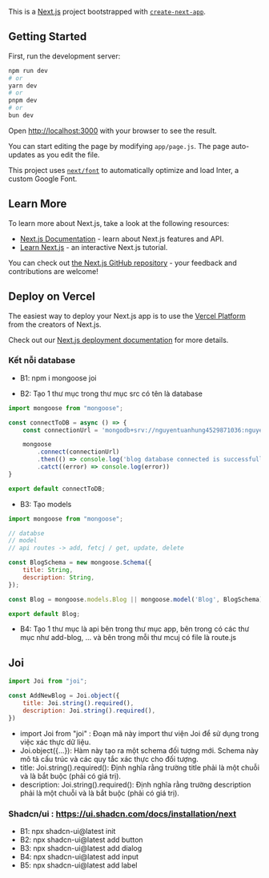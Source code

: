 This is a [Next.js](https://nextjs.org/) project bootstrapped with [`create-next-app`](https://github.com/vercel/next.js/tree/canary/packages/create-next-app).

## Getting Started

First, run the development server:

```bash
npm run dev
# or
yarn dev
# or
pnpm dev
# or
bun dev
```

Open [http://localhost:3000](http://localhost:3000) with your browser to see the result.

You can start editing the page by modifying `app/page.js`. The page auto-updates as you edit the file.

This project uses [`next/font`](https://nextjs.org/docs/basic-features/font-optimization) to automatically optimize and load Inter, a custom Google Font.

## Learn More

To learn more about Next.js, take a look at the following resources:

- [Next.js Documentation](https://nextjs.org/docs) - learn about Next.js features and API.
- [Learn Next.js](https://nextjs.org/learn) - an interactive Next.js tutorial.

You can check out [the Next.js GitHub repository](https://github.com/vercel/next.js/) - your feedback and contributions are welcome!

## Deploy on Vercel

The easiest way to deploy your Next.js app is to use the [Vercel Platform](https://vercel.com/new?utm_medium=default-template&filter=next.js&utm_source=create-next-app&utm_campaign=create-next-app-readme) from the creators of Next.js.

Check out our [Next.js deployment documentation](https://nextjs.org/docs/deployment) for more details.

### Kết nỗi database

- B1: npm i mongoose joi

- B2: Tạo 1 thư mục trong thư mục src có tên là database

```jsx
import mongoose from "mongoose";

const connectToDB = async () => {
    const connectionUrl = 'mongodb+srv://nguyentuanhung4529871036:nguyentuanhung123@blog.yir2bsw.mongodb.net/?retryWrites=true&w=majority&appName=blog'

    mongoose
        .connect(connectionUrl)
        .then(() => console.log('blog database connected is successfully'))
        .catct((error) => console.log(error))
}

export default connectToDB;
```

- B3: Tạo models

```jsx
import mongoose from "mongoose";

// databse
// model
// api routes -> add, fetcj / get, update, delete

const BlogSchema = new mongoose.Schema({
    title: String,
    description: String,
});

const Blog = mongoose.models.Blog || mongoose.model('Blog', BlogSchema);

export default Blog;
```

- B4: Tạo 1 thư mục là api bên trong thư mục app, bên trong có các thư mục như add-blog, ... và bên trong mỗi thư mcuj có file là route.js

## Joi

```jsx
import Joi from "joi";

const AddNewBlog = Joi.object({
    title: Joi.string().required(),
    description: Joi.string().required(),
})
```

- import Joi from "joi" : Đoạn mã này import thư viện Joi để sử dụng trong việc xác thực dữ liệu.
- Joi.object({...}): Hàm này tạo ra một schema đối tượng mới. Schema này mô tả cấu trúc và các quy tắc xác thực cho đối tượng.
- title: Joi.string().required(): Định nghĩa rằng trường title phải là một chuỗi và là bắt buộc (phải có giá trị).
- description: Joi.string().required(): Định nghĩa rằng trường description phải là một chuỗi và là bắt buộc (phải có giá trị).

### Shadcn/ui : https://ui.shadcn.com/docs/installation/next

- B1: npx shadcn-ui@latest init
- B2: npx shadcn-ui@latest add button
- B3: npx shadcn-ui@latest add dialog
- B4: npx shadcn-ui@latest add input
- B5: npx shadcn-ui@latest add label





